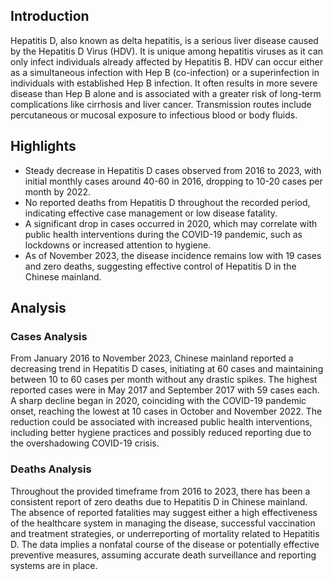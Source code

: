 ## Introduction

Hepatitis D, also known as delta hepatitis, is a serious liver disease caused by the Hepatitis D Virus (HDV). It is unique among hepatitis viruses as it can only infect individuals already affected by Hepatitis B. HDV can occur either as a simultaneous infection with Hep B (co-infection) or a superinfection in individuals with established Hep B infection. It often results in more severe disease than Hep B alone and is associated with a greater risk of long-term complications like cirrhosis and liver cancer. Transmission routes include percutaneous or mucosal exposure to infectious blood or body fluids.
## Highlights

- Steady decrease in Hepatitis D cases observed from 2016 to 2023, with initial monthly cases around 40-60 in 2016, dropping to 10-20 cases per month by 2022. <br/>
- No reported deaths from Hepatitis D throughout the recorded period, indicating effective case management or low disease fatality. <br/>
- A significant drop in cases occurred in 2020, which may correlate with public health interventions during the COVID-19 pandemic, such as lockdowns or increased attention to hygiene. <br/>
- As of November 2023, the disease incidence remains low with 19 cases and zero deaths, suggesting effective control of Hepatitis D in the Chinese mainland. <br/>
## Analysis

### Cases Analysis
From January 2016 to November 2023, Chinese mainland reported a decreasing trend in Hepatitis D cases, initiating at 60 cases and maintaining between 10 to 60 cases per month without any drastic spikes. The highest reported cases were in May 2017 and September 2017 with 59 cases each. A sharp decline began in 2020, coinciding with the COVID-19 pandemic onset, reaching the lowest at 10 cases in October and November 2022. The reduction could be associated with increased public health interventions, including better hygiene practices and possibly reduced reporting due to the overshadowing COVID-19 crisis.

### Deaths Analysis
Throughout the provided timeframe from 2016 to 2023, there has been a consistent report of zero deaths due to Hepatitis D in Chinese mainland. The absence of reported fatalities may suggest either a high effectiveness of the healthcare system in managing the disease, successful vaccination and treatment strategies, or underreporting of mortality related to Hepatitis D. The data implies a nonfatal course of the disease or potentially effective preventive measures, assuming accurate death surveillance and reporting systems are in place.
